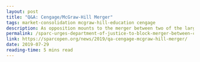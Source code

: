 ```yaml
---
layout: post
title: "Q&A: Cengage/McGraw-Hill Merger"
tags: market-consolidation mcgraw-hill-education cengage
description: As opposition mounts to the merger between two of the largest textbook publishers, SPARC has answers to common questions and an update on what we're doing to stop it.
permalink: /sparc-urges-department-of-justice-to-block-merger-between-cengage-and-mcgraw-hill
link: https://sparcopen.org/news/2019/qa-cengage-mcgraw-hill-merger/
date: 2019-07-29
reading-time: 5 mins read
---
```

